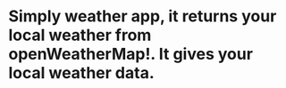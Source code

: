 # Simply weather app, it returns your local weather from openWeatherMap!. It gives your local weather data.
